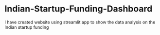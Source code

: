 # Indian-Startup-Funding-Dashboard
I have created website using streamlit app to show the data analysis on the Indian startup funding
